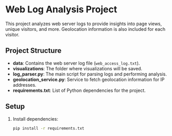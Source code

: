 # Web Log Analysis Project

This project analyzes web server logs to provide insights into page views, unique visitors, and more. Geolocation information is also included for each visitor.

## Project Structure

- **data**: Contains the web server log file (`web_access_log.txt`).
- **visualizations**: The folder where visualizations will be saved.
- **log_parser.py**: The main script for parsing logs and performing analysis.
- **geolocation_service.py**: Service to fetch geolocation information for IP addresses.
- **requirements.txt**: List of Python dependencies for the project.

## Setup

1. Install dependencies:

   ```bash
   pip install -r requirements.txt
